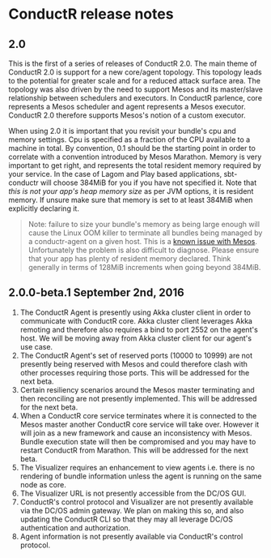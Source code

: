 # ConductR release notes

## 2.0

This is the first of a series of releases of ConductR 2.0. The main theme of ConductR 2.0 is support for a new core/agent topology. This topology leads to the potential for greater scale and for a reduced attack surface area. The topology was also driven by the need to support Mesos and its master/slave relationship between schedulers and executors. In ConductR parlence, core represents a Mesos scheduler and agent represents a Mesos executor. ConductR 2.0 therefore supports Mesos's notion of a custom executor.

When using 2.0 it is important that you revisit your bundle's cpu and memory settings. Cpu is specified as a fraction of the CPU available to a machine in total. By convention, 0.1 should be the starting point in order to correlate with a convention introduced by Mesos Marathon. Memory is very important to get right, and represents the total resident memory required by your service. In the case of Lagom and Play based applications, sbt-conductr will choose 384MiB for you if you have not specified it. Note that *this is not your app's heap memory size* as per JVM options, it is resident memory. If unsure make sure that memory is set to at least 384MiB when explicitly declaring it.

> Note: failure to size your bundle's memory as being large enough will cause the Linux OOM killer to terminate all bundles being managed by a conductr-agent on a given host. This is a [known issue with Mesos](https://issues.apache.org/jira/browse/MESOS-3333#). Unfortunately the problem is also difficult to diagnose. Please ensure that your app has plenty of resident memory declared. Think generally in terms of 128MiB increments when going beyond 384MiB.

## 2.0.0-beta.1 September 2nd, 2016

1. The ConductR Agent is presently using Akka cluster client in order to communicate with ConductR core. Akka cluster client leverages Akka remoting and therefore also requires a bind to port 2552 on the agent's host. We will be moving away from Akka cluster client for our agent's use case.
2. The ConductR Agent's set of reserved ports (10000 to 10999) are not presently being reserved with Mesos and could therefore clash with other processes requiring those ports. This will be addressed for the next beta.
3. Certain resiliency scenarios around the Mesos master terminating and then reconciling are not presently implemented. This will be addressed for the next beta.
4. When a ConductR core service terminates where it is connected to the Mesos master another ConductR core service will take over. However it will join as a new framework and cause an inconsistency with Mesos. Bundle execution state will then be compromised and you may have to restart ConductR from Marathon. This will be addressed for the next beta.
5. The Visualizer requires an enhancement to view agents i.e. there is no rendering of bundle information unless the agent is running on the same node as core.
6. The Visualizer URL is not presently accessible from the DC/OS GUI.
7. ConductR's control protocol and Visualizer are not presently available via the DC/OS admin gateway. We plan on making this so, and also updating the ConductR CLI so that they may all leverage DC/OS authentication and authorization.
8. Agent information is not presently available via ConductR's control protocol.
